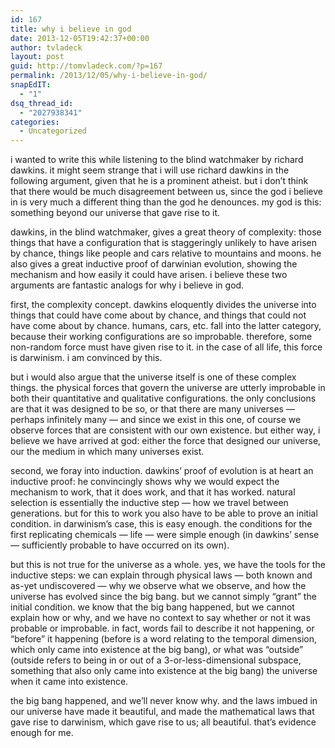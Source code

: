 ```yaml
---
id: 167
title: why i believe in god
date: 2013-12-05T19:42:37+00:00
author: tvladeck
layout: post
guid: http://tomvladeck.com/?p=167
permalink: /2013/12/05/why-i-believe-in-god/
snapEdIT:
  - "1"
dsq_thread_id:
  - "2027938341"
categories:
  - Uncategorized
---
```

i wanted to write this while listening to the blind watchmaker by richard dawkins. it might seem strange that i will use richard dawkins in the following argument, given that he is a prominent atheist. but i don’t think that there would be much disagreement between us, since the god i believe in is very much a different thing than the god he denounces. my god is this: something beyond our universe that gave rise to it.

dawkins, in the blind watchmaker, gives a great theory of complexity: those things that have a configuration that is staggeringly unlikely to have arisen by chance, things like people and cars relative to mountains and moons. he also gives a great inductive proof of darwinian evolution, showing the mechanism and how easily it could have arisen. i believe these two arguments are fantastic analogs for why i believe in god.

first, the complexity concept. dawkins eloquently divides the universe into things that could have come about by chance, and things that could not have come about by chance. humans, cars, etc. fall into the latter category, because their working configurations are so improbable. therefore, some non-random force must have given rise to it. in the case of all life, this force is darwinism. i am convinced by this.

but i would also argue that the universe itself is one of these complex things. the physical forces that govern the universe are utterly improbable in both their quantitative and qualitative configurations. the only conclusions are that it was designed to be so, or that there are many universes — perhaps infinitely many — and since we exist in this one, of course we observe forces that are consistent with our own existence. but either way, i believe we have arrived at god: either the force that designed our universe, our the medium in which many universes exist.

second, we foray into induction. dawkins’ proof of evolution is at heart an inductive proof: he convincingly shows why we would expect the mechanism to work, that it does work, and that it has worked. natural selection is essentially the inductive step — how we travel between generations. but for this to work you also have to be able to prove an initial condition. in darwinism’s case, this is easy enough. the conditions for the first replicating chemicals — life — were simple enough (in dawkins’ sense — sufficiently probable to have occurred on its own).

but this is not true for the universe as a whole. yes, we have the tools for the inductive steps: we can explain through physical laws — both known and as-yet undiscovered — why we observe what we observe, and how the universe has evolved since the big bang. but we cannot simply “grant” the initial condition. we know that the big bang happened, but we cannot explain how or why, and we have no context to say whether or not it was probable or improbable. in fact, words fail to describe it not happening, or “before” it happening (before is a word relating to the temporal dimension, which only came into existence at the big bang), or what was “outside” (outside refers to being in or out of a 3-or-less-dimensional subspace, something that also only came into existence at the big bang) the universe when it came into existence.

the big bang happened, and we’ll never know why. and the laws imbued in our universe have made it beautiful, and made the mathematical laws that gave rise to darwinism, which gave rise to us; all beautiful. that’s evidence enough for me.